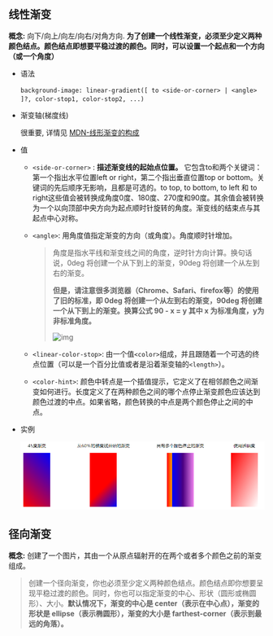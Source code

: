 ## 线性渐变

**概念:** 向下/向上/向左/向右/对角方向. **为了创建一个线性渐变，必须至少定义两种颜色结点。颜色结点即想要平稳过渡的颜色。同时，可以设置一个起点和一个方向（或一个角度）**

* 语法

  `background-image: linear-gradient([ to <side-or-corner> | <angle> ]?, color-stop1, color-stop2, ...)`

* 渐变轴(梯度线)

  很重要, 详情见 [MDN-线形渐变的构成](https://developer.mozilla.org/zh-CN/docs/Web/CSS/linear-gradient#线形渐变的构成)

* 值

  * `<side-or-corner>` :  **描述渐变线的起始点位置。** 它包含to和两个关键词：第一个指出水平位置left or right，第二个指出垂直位置top or bottom。关键词的先后顺序无影响，且都是可选的。to top, to bottom, to left 和 to right这些值会被转换成角度0度、180度、270度和90度。其余值会被转换为一个以向顶部中央方向为起点顺时针旋转的角度。渐变线的结束点与其起点中心对称。

  * `<angle>`:  用角度值指定渐变的方向（或角度）。角度顺时针增加。 

    > 角度是指水平线和渐变线之间的角度，逆时针方向计算。换句话说，0deg 将创建一个从下到上的渐变，90deg 将创建一个从左到右的渐变。
    >
    > **但是，请注意很多浏览器（Chrome、Safari、firefox等）的使用了旧的标准，即 0deg 将创建一个从左到右的渐变，90deg 将创建一个从下到上的渐变。换算公式 90 - x = y 其中 x 为标准角度，y为非标准角度。**
    >
    >  ![img](https://www.runoob.com/wp-content/uploads/2014/07/7B0CC41A-86DC-4E1B-8A69-A410E6764B91.jpg) 

  * `<linear-color-stop>`:  由一个值`<color>`组成，并且跟随着一个可选的终点位置（可以是一个百分比值或者是沿着渐变轴的`<length>`）。 

  * `<color-hint>`:  颜色中转点是一个插值提示，它定义了在相邻颜色之间渐变如何进行。长度定义了在两种颜色之间的哪个点停止渐变颜色应该达到颜色过渡的中点。如果省略，颜色转换的中点是两个颜色停止之间的中点。  

* 实例

  ![image-20200320161524262](..\image\线性渐变.png)



## 径向渐变

**概念:**  创建了一个图片，其由一个从原点辐射开的在两个或者多个颜色之前的渐变组成。 

> 创建一个径向渐变，你也必须至少定义两种颜色结点。颜色结点即你想要呈现平稳过渡的颜色。同时，你也可以指定渐变的中心、形状（圆形或椭圆形）、大小。**默认情况下，渐变的中心是 center（表示在中心点），渐变的形状是 ellipse（表示椭圆形），渐变的大小是 farthest-corner（表示到最远的角落）。** 







































